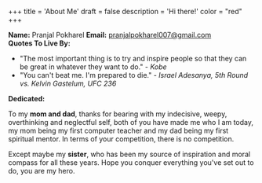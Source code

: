 +++
title = 'About Me'
draft = false
description = 'Hi there!'
color = "red"
+++

**Name:** Pranjal Pokharel
**Email:** pranjalpokharel007@gmail.com
\
**Quotes To Live By:**

- "The most important thing is to try and inspire people so that they can be great in whatever they want to do." - _Kobe_
- "You can't beat me. I'm prepared to die." - _Israel Adesanya, 5th Round vs. Kelvin Gastelum, UFC 236_

**Dedicated:**

To my **mom and dad**, thanks for bearing with my indecisive, weepy, overthinking and neglectful self, both of you have made me who I am today, my mom being my first computer teacher and my dad being my first spiritual mentor. In terms of your competition, there is no competition.

Except maybe my **sister**, who has been my source of inspiration and moral compass for all these years. Hope you conquer everything you've set out to do, you are my hero.
